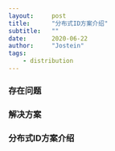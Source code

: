 ```yaml
---
layout:     post
title:      "分布式ID方案介绍"
subtitle:   ""
date:       2020-06-22
author:     "Jostein"
tags:
    - distribution
---
```


<!-- START doctoc generated TOC please keep comment here to allow auto update -->
<!-- DON'T EDIT THIS SECTION, INSTEAD RE-RUN doctoc TO UPDATE -->


<!-- END doctoc generated TOC please keep comment here to allow auto update -->
### 存在问题
### 解决方案
### 分布式ID方案介绍
